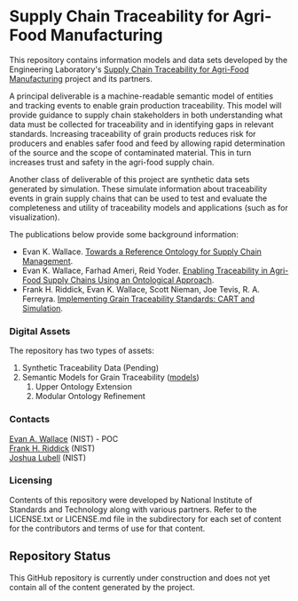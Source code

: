 # Supply Chain Traceability for Agri-Food Manufacturing

This repository contains information models and data sets developed by the
Engineering Laboratory's [Supply Chain Traceability for Agri-Food Manufacturing](https://www.nist.gov/programs-projects/supply-chain-traceability-agri-food-manufacturing) project and its partners.

A principal deliverable is a machine-readable semantic model of entities and tracking events to enable grain production traceability. This model will provide guidance to supply chain stakeholders in both understanding what data must be collected for traceability and in identifying gaps in relevant standards. Increasing traceability of grain products reduces risk for producers and enables safer food and feed by allowing rapid determination of the source and the scope of contaminated material.  This in turn increases trust and safety in the agri-food supply chain. 

Another class of deliverable of this project are synthetic data sets generated by simulation. These simulate information about traceability events in grain supply chains that can be used to test and evaluate the completeness and utility of traceability models and applications (such as for visualization).

The publications below provide some background information:

- Evan K. Wallace. [Towards a Reference Ontology for Supply Chain Management](https://www.nist.gov/publications/towards-reference-ontology-supply-chain-management).
- Evan K. Wallace, Farhad Ameri, Reid Yoder. [Enabling Traceability in Agri-Food Supply Chains Using an Ontological Approach](https://www.nist.gov/publications/enabling-traceability-agri-food-supply-chains-using-ontological-approach).
- Frank H. Riddick, Evan K. Wallace, Scott Nieman, Joe Tevis, R. A. Ferreyra. [Implementing Grain Traceability Standards: CART and Simulation](https://www.nist.gov/publications/implementing-grain-traceability-standards-cart-and-simulation).

### Digital Assets
The repository has two types of assets:
1. Synthetic Traceability Data (Pending)
2. Semantic Models for Grain Traceability ([models](https://github.com/usnistgov/SCT4AFM/tree/master/models))
   1. Upper Ontology Extension
   2. Modular Ontology Refinement

### Contacts
[Evan A. Wallace](https://www.nist.gov/people/evan-k-wallace) (NIST) - POC  
[Frank H. Riddick](https://www.nist.gov/people/frank-h-riddick) (NIST)  
[Joshua Lubell](https://www.nist.gov/people/joshua-lubell) (NIST)  

### Licensing
Contents of this repository were developed by National Institute of Standards and Technology along with various partners. Refer to the LICENSE.txt or LICENSE.md file in the subdirectory for each set of content for the contributors and terms of use for that content.

## Repository Status

This GitHub repository is currently under construction and does not yet contain all of the content generated by the project.
